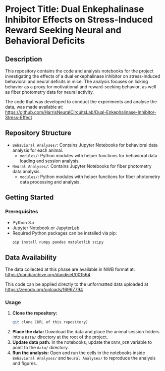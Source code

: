# Project Title: Dual Enkephalinase Inhibitor Effects on Stress-Induced Reward Seeking Neural and Behavioral Deficits

## Description

This repository contains the code and analysis notebooks for the project investigating the effects of a dual enkephalinase inhibitor on stress-induced behavioral and neural deficits in mice. The analysis focuses on licking behavior as a proxy for motivational and reward-seeking behavior, as well as fiber photometry data for neural activity.

The code that was developed to conduct the experiments and analyse the data, was made available at: https://github.com/HarrisNeuralCircuitsLab/Dual-Enkephalinase-Inhibitor-Stress-Effect

## Repository Structure

- `Behavioral Analyses/`: Contains Jupyter Notebooks for behavioral data analysis for each animal.
  - `modules/`: Python modules with helper functions for behavioral data loading and session analysis.
- `Neural Analyses/`: Contains Jupyter Notebooks for fiber photometry data analysis.
  - `modules/`: Python modules with helper functions for fiber photometry data processing and analysis.

## Getting Started

### Prerequisites

- Python 3.x
- Jupyter Notebook or JupyterLab
- Required Python packages can be installed via pip:
  ```bash
  pip install numpy pandas matplotlib scipy
  ```
## Data Availability

The data collected at this phase are available in NWB format at: https://dandiarchive.org/dandiset/001564

This code can be applied directly to the unformatted data uploaded at https://zenodo.org/uploads/16967794

### Usage

1.  **Clone the repository:**
    ```bash
    git clone [URL of this repository]
    ```
2.  **Place the data:**
    Download the data and place the animal session folders into a `Data/` directory at the root of the project.
3.  **Update data path:**
    In the notebooks, update the `DATA_DIR` variable to point to the `data/` directory.
4.  **Run the analysis:**
    Open and run the cells in the notebooks inside `Behavioral Analyses/` and `Neural Analyses/` to reproduce the analysis and figures.
